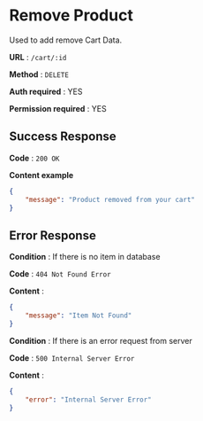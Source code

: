 # Remove Product

Used to add remove Cart Data.

**URL** : `/cart/:id`

**Method** : `DELETE`

**Auth required** : YES

**Permission required** : YES

## Success Response

**Code** : `200 OK`

**Content example**

```json
{
    "message": "Product removed from your cart"
}
```

## Error Response

**Condition** : If there is no item in database

**Code** : `404 Not Found Error`

**Content** : 
```json
{
    "message": "Item Not Found"
}
```

**Condition** : If there is an error request from server

**Code** : `500 Internal Server Error`

**Content** : 
```json
{
    "error": "Internal Server Error"
}
```